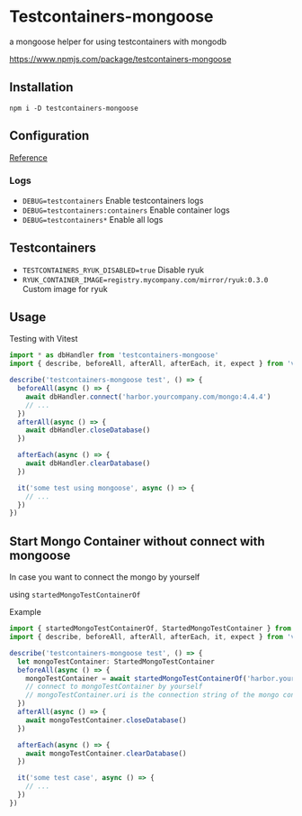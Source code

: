 # Testcontainers-mongoose

a mongoose helper for using testcontainers with mongodb

https://www.npmjs.com/package/testcontainers-mongoose

## Installation

```
npm i -D testcontainers-mongoose
```

## Configuration

[Reference](https://github.com/testcontainers/testcontainers-node#configuration)

### Logs

- `DEBUG=testcontainers` Enable testcontainers logs
- `DEBUG=testcontainers:containers` Enable container logs
- `DEBUG=testcontainers*` Enable all logs

## Testcontainers

- `TESTCONTAINERS_RYUK_DISABLED=true` Disable ryuk
- `RYUK_CONTAINER_IMAGE=registry.mycompany.com/mirror/ryuk:0.3.0` Custom image for ryuk

## Usage

Testing with Vitest

```typescript
import * as dbHandler from 'testcontainers-mongoose'
import { describe, beforeAll, afterAll, afterEach, it, expect } from 'vitest'

describe('testcontainers-mongoose test', () => {
  beforeAll(async () => {
    await dbHandler.connect('harbor.yourcompany.com/mongo:4.4.4')
    // ...
  })
  afterAll(async () => {
    await dbHandler.closeDatabase()
  })

  afterEach(async () => {
    await dbHandler.clearDatabase()
  })

  it('some test using mongoose', async () => {
    // ...
  })
})
```

## Start Mongo Container without connect with mongoose

In case you want to connect the mongo by yourself

using `startedMongoTestContainerOf`

Example

```typescript
import { startedMongoTestContainerOf, StartedMongoTestContainer } from 'testcontainers-mongoose'
import { describe, beforeAll, afterAll, afterEach, it, expect } from 'vitest'

describe('testcontainers-mongoose test', () => {
  let mongoTestContainer: StartedMongoTestContainer
  beforeAll(async () => {
    mongoTestContainer = await startedMongoTestContainerOf('harbor.yourcompany.com/mongo:4.4.4')
    // connect to mongoTestContainer by yourself
    // mongoTestContainer.uri is the connection string of the mongo container
  })
  afterAll(async () => {
    await mongoTestContainer.closeDatabase()
  })

  afterEach(async () => {
    await mongoTestContainer.clearDatabase()
  })

  it('some test case', async () => {
    // ...
  })
})
```
